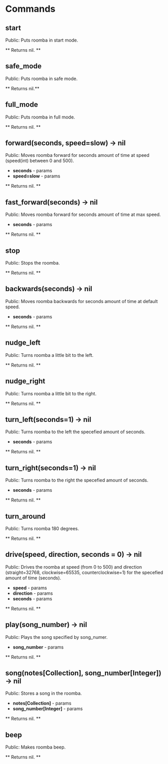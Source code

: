 # Commands

## start

Public: Puts roomba in start mode.

** Returns nil. **

## safe_mode

Public: Puts roomba in safe mode.

** Returns nil.** 

## full_mode

Public: Puts roomba in full mode.

** Returns nil. ** 

## forward(seconds, speed=slow) → nil

Public: Moves roomba forward for seconds amount of time at speed (speed(int) between 0 and 500).

- **seconds** - params
- **speed=slow** - params

** Returns nil. ** 

## fast_forward(seconds) → nil

Public: Moves roomba forward for seconds amount of time at max speed.

- **seconds** - params

** Returns nil. ** 

## stop

Public: Stops the roomba.

** Returns nil. ** 

## backwards(seconds) → nil

Public: Moves roomba backwards for seconds amount of time at default speed.

- **seconds** - params

** Returns nil. ** 

## nudge_left

Public: Turns roomba a little bit to the left.

** Returns nil. ** 

## nudge_right

Public: Turns roomba a little bit to the right.

** Returns nil. ** 

## turn_left(seconds=1) → nil

Public: Turns roomba to the left the specefied amount of seconds.

- **seconds** - params

** Returns nil. ** 

## turn_right(seconds=1) → nil

Public: Turns roomba to the right the specefied amount of seconds.

- **seconds** - params

** Returns nil. ** 

## turn_around

Public: Turns roomba 180 degrees.

** Returns nil. ** 

## drive(speed, direction, seconds = 0) → nil

Public: Drives the roomba at speed (from 0 to 500) and direction (straight=32768, clockwise=65535, counterclockwise=1) for the specefied amount of time (seconds).

- **speed** - params
- **direction** - params
- **seconds** - params

** Returns nil. ** 

## play(song_number) → nil

Public: Plays the song specified by song_numer.

- **song_number** - params

** Returns nil. ** 

## song(notes[Collection], song_number[Integer]) → nil

Public: Stores a song in the roomba.

- **notes[Collection]** - params
- **song_number[Integer]** - params

** Returns nil. ** 

## beep

Public: Makes roomba beep.

** Returns nil. ** 
